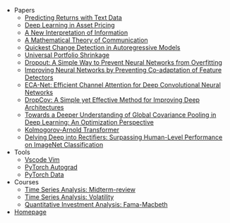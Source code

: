 * Papers
  * [Predicting Returns with Text Data](/papers/SESTM/SESTM.md)
  * [Deep Learning in Asset Pricing](papers/GAN/GAN.md)
  * [A New Interpretation of Information](papers/Information/Kelly56.md)
  * [A Mathematical Theory of Communication](/papers/Information/Shannon48.md)
  * [Quickest Change Detection in Autoregressive Models](/papers/Information/QCDAR.md)
  * [Universal Portfolio Shrinkage](papers/UniversalShrinkage/uni_shrink.md)
  * [Dropout: A Simple Way to Prevent Neural Networks from Overfitting](/papers/WQL/Dropout.md)
  * [Improving Neural Networks by Preventing Co-adaptation of Feature Detectors](/papers/WQL/DeCov.md)
  * [ECA-Net: Efficient Channel Attention for Deep Convolutional Neural Networks](/papers/WQL/ECA.md)
  * [DropCov: A Simple yet Effective Method for Improving Deep Architectures](/papers/WQL/DropCov.md)
  * [Towards a Deeper Understanding of Global Covariance Pooling in Deep Learning: An Optimization Perspective](/papers/WQL/UnderstandGCP.md)
  * [Kolmogorov-Arnold Transformer](/papers/KAN/KAT.md)
  * [Delving Deep into Rectifiers: Surpassing Human-Level Performance on ImageNet Classification](/papers/KAN/HeInit.md)
  <!-- * [1111](/papers/KAN/report.md) -->
* Tools
  * [Vscode Vim](tools/Vim.md)
  * [PyTorch Autograd](tools/PyTorch_Autograd.md)
  * [PyTorch Data](tools/PyTorch_utils_data.md)
* Courses
  * [Time Series Analysis: Midterm-review](courses/时序期中review.md)
  * [Time Series Analysis: Volatility](courses/FTS-Volatility.md)
  * [Quantitative Investment Analysis: Fama-Macbeth](courses/Fama-Macbeth.md)
* <a href="https://xseeope.github.io" target="_self">Homepage</a>




